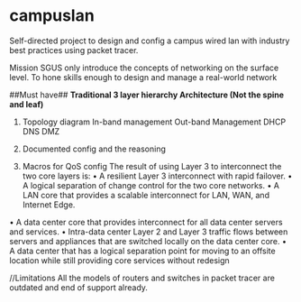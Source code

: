 # campuslan
Self-directed project to design and config a campus wired lan with industry best practices using packet tracer.

Mission
SGUS only introduce the concepts of networking on the surface level.
To hone skills enough to design and manage a real-world network


##Must have##
<b>Traditional 3 layer hierarchy Architecture (Not the spine and leaf)</b>

1. Topology diagram
In-band management
Out-band Management
DHCP
DNS
DMZ


2. Documented config and the reasoning

3. Macros for QoS config
The result of using Layer 3 to interconnect the two core layers is: 
• A resilient Layer 3 interconnect with rapid failover. 
• A logical separation of change control for the two core networks. 
• A LAN core that provides a scalable interconnect for LAN, WAN, and Internet Edge. 

• A data center core that provides interconnect for all data center servers and services. 
• Intra-data center Layer 2 and Layer 3 traffic flows between servers and appliances that are switched locally on the data center core. 
• A data center that has a logical separation point for moving to an offsite location while still providing core services without redesign


//Limitations
All the models of routers and switches in packet tracer are outdated and end of support already.
